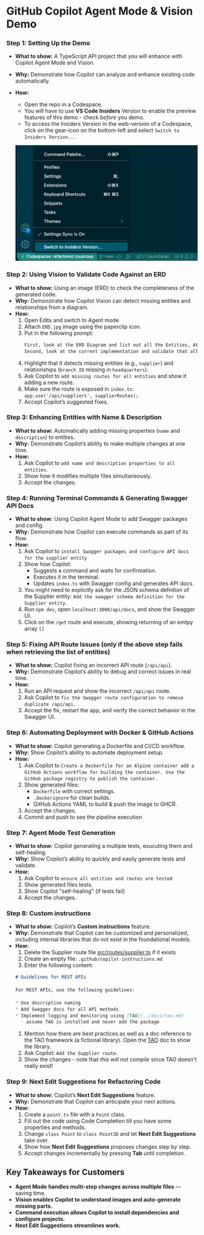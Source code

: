 # **GitHub Copilot Agent Mode & Vision Demo**

### **Step 1: Setting Up the Demo**
- **What to show:** A TypeScript API project that you will enhance with Copilot Agent Mode and Vision.
- **Why:** Demonstrate how Copilot can analyze and enhance existing code automatically.
- **How:**  
  - Open the repo in a Codespace.
  - You will have to use **VS Code Insiders** Version to enable the preview features of this demo - check _before_ you demo.
  - To access the Insiders Version in the web-version of a Codespace, click on the gear-icon on the bottom-left and select `Switch to Insiders Version...`

  ![Switch to Insiders](./vscode-switch-to-insiders.png)

### **Step 2: Using Vision to Validate Code Against an ERD**  
- **What to show:** Using an image (ERD) to check the completeness of the generated code.
- **Why:** Demonstrate how Copilot Vision can detect missing entities and relationships from a diagram.
- **How:**  
  1. Open Edits and switch to Agent mode
  1. Attach `ERD.jpg` image using the paperclip icon.
  1. Put in the following prompt:
     ```txt
     First, look at the ERD Diagram and list out all the Entities, Attributes and Relationships you find in there.
     Second, look at the current implementation and validate that all the Entities, their Attributes and Relationships are correctly implemented. 
     ```
  1. Highlight that it detects missing entities (e.g., `supplier`) and relationships (`branch ID` missing in `headquarters`).
  1. Ask Copilot to `add missing routes for all entities` and show it adding a new route.
  1. Make sure the route is exposed in `index.ts`: <br> ```app.use('/api/suppliers', supplierRoutes);```
  1. Accept Copilot’s suggested fixes.

### **Step 3: Enhancing Entities with Name & Description**  
- **What to show:** Automatically adding missing properties (`name` and `description`) to entities.
- **Why:** Demonstrate Copilot’s ability to make multiple changes at one time.
- **How:**  
  1. Ask Copilot to `add name and description properties to all entities`.
  1. Show how it modifies multiple files simultaneously.
  1. Accept the changes.

### **Step 4: Running Terminal Commands & Generating Swagger API Docs**  
- **What to show:** Using Copilot Agent Mode to add Swagger packages and config.
- **Why:** Demonstrate how Copilot can execute commands as part of its flow.
- **How:**  
  1. Ask Copilot to `install Swagger packages and configure API docs for the supplier entity`  
  1. Show how Copilot:  
     - Suggests a command and waits for confirmation.
     - Executes it in the terminal.
     - Updates `index.ts` with Swagger config and generates API docs.
  1. You might need to explicitly ask for the JSON schema defnition of the Supplier entity: `Add the swagger schema definition for the Supplier entity`. 
  1. Run `npm dev`, open `localhost:3000/api/docs`, and show the Swagger UI.
  1. Click on the `/get` route and execute, showing returning of an emtpy array `[]`

### **Step 5: Fixing API Route Issues (only if the above step fails when retrieving the list of entities)**
- **What to show:** Copilot fixing an incorrect API route (`/api/api`).
- **Why:** Demonstrate Copilot’s ability to debug and correct issues in real time.
- **How:**  
  1. Run an API request and show the incorrect `/api/api` route.
  1. Ask Copilot to `fix the Swagger route configuration to remove duplicate /api/api`.
  1. Accept the fix, restart the app, and verify the correct behavior in the Swagger UI.

### **Step 6: Automating Deployment with Docker & GitHub Actions**  
- **What to show:** Copilot generating a Dockerfile and CI/CD workflow.
- **Why:** Show Copilot’s ability to automate deployment setup.
- **How:**  
  1. Ask Copilot to `Create a Dockerfile for an Alpine container add a GitHub Actions workflow for building the container. Use the GitHub package registry to publish the container.`
  2. Show generated files:  
     - `Dockerfile` with correct settings.
     - `.dockerignore` for clean builds.
     - GitHub Actions YAML to build & push the image to GHCR.
  3. Accept the changes.
  4. Commit and push to see the pipeline execution 

### **Step 7: Agent Mode Test Generation**  
- **What to show:** Copilot generating a multiple tests, exucuting them and self-healing.
- **Why:** Show Copilot’s ability to quickly and easily generate tests and validate.
- **How:**  
  1. Ask Copilot to `ensure all entities and routes are tested`
  2. Show generated files tests.
  3. Show Copilot "self-healing" (if tests fail)
  3. Accept the changes.

### **Step 8: Custom instructions**
- **What to show:** Copilot’s **Custom instructions** feature.
- **Why:** Demonstrate that Copilot can be customized and personalized, including internal libraries that do not exist in the foundational models.
- **How:**  
  1. Delete the Supplier route file [src/routes/supplier.ts](src/routes/supplier.ts) if it exists
  1. Create an empty file: `.github/copilot-instructions.md`
  1. Enter the following content:
    ```markdown
    # Guidelines for REST APIs
    
    For REST APIs, use the following guidelines:
    
    * Use descriptive naming
    * Add Swagger docs for all API methods
    * Implement logging and monitoring using [TAO](../docs/tao.md)
      - assume TAO is installed and never add the package
    ```
  1. Mention how there are best practices as well as a doc reference to the TAO framework (a fictional library). Open the [TAO](./tao.md) doc to show the library.
  1. Ask Copilot: `Add the Supplier route`.
  1. Show the changes - note that _this will not compile_ since TAO doesn't really exist!
  
### **Step 9: Next Edit Suggestions for Refactoring Code**  
- **What to show:** Copilot’s **Next Edit Suggestions** feature.
- **Why:** Demonstrate that Copilot can anticipate your next actions.
- **How:**  
  1. Create a `point.ts` file with a `Point` class.
  1. Fill out the code using Code Completion till you have some properties and methods.
  1. Change `class Point` to `class Point3D` and let **Next Edit Suggestions** take over.
  1. Show how **Next Edit Suggestions** proposes changes step by step.
  1. Accept changes incrementally by pressing **Tab** until completion.

## **Key Takeaways for Customers**  
- **Agent Mode handles multi-step changes across multiple files** — saving time.
- **Vision enables Copilot to understand images and auto-generate missing parts.**  
- **Command execution allows Copilot to install dependencies and configure projects.**  
- **Next Edit Suggestions streamlines work.**
